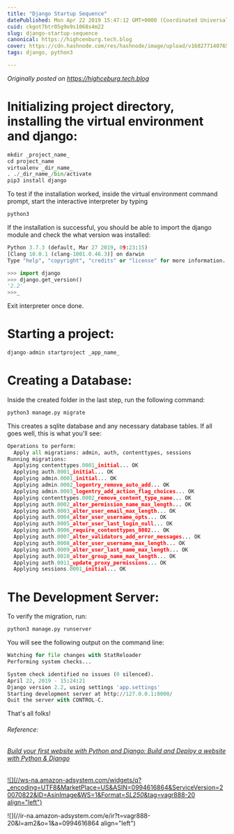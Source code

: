 ```yaml
---
title: "Django Startup Sequence"
datePublished: Mon Apr 22 2019 15:47:12 GMT+0000 (Coordinated Universal Time)
cuid: ckgot7btr05g9o9s1068s4m22
slug: django-startup-sequence
canonical: https://highcenburg.tech.blog
cover: https://cdn.hashnode.com/res/hashnode/image/upload/v1682771407653/8b125b3e-671f-4f59-b6f2-8533c66b2cb8.jpeg
tags: django, python3

---
```


*Originally posted on https://highceburg.tech.blog*

# Initializing project directory, installing the virtual environment and django:

```python
mkdir _project_name_
cd project_name
virtualenv _dir_name_
. ./_dir_name_/bin/activate
pip3 install django
```

To test if the installation worked, inside the virtual environment command prompt, start the interactive interpreter by typing

```python
python3
```

If the installation is successful, you should be able to import the django module and check the what version was installed:

```python
Python 3.7.3 (default, Mar 27 2019, 09:23:15)
[Clang 10.0.1 (clang-1001.0.46.3)] on darwin
Type "help", "copyright", "credits" or "license" for more information.
```

```python
>>> import django
>>> django.get_version()
'2.2'
>>>_
```

Exit interpreter once done.

# Starting a project:

```python
django-admin startproject _app_name_ 
```

# Creating a Database:

Inside the created folder in the last step, run the following command:

```python
python3 manage.py migrate
```

This creates a sqlite database and any necessary database tables. If all goes well, this is what you'll see:

```python
Operations to perform:
  Apply all migrations: admin, auth, contenttypes, sessions
Running migrations:
  Applying contenttypes.0001_initial... OK
  Applying auth.0001_initial... OK
  Applying admin.0001_initial... OK
  Applying admin.0002_logentry_remove_auto_add... OK
  Applying admin.0003_logentry_add_action_flag_choices... OK
  Applying contenttypes.0002_remove_content_type_name... OK
  Applying auth.0002_alter_permission_name_max_length... OK
  Applying auth.0003_alter_user_email_max_length... OK
  Applying auth.0004_alter_user_username_opts... OK
  Applying auth.0005_alter_user_last_login_null... OK
  Applying auth.0006_require_contenttypes_0002... OK
  Applying auth.0007_alter_validators_add_error_messages... OK
  Applying auth.0008_alter_user_username_max_length... OK
  Applying auth.0009_alter_user_last_name_max_length... OK
  Applying auth.0010_alter_group_name_max_length... OK
  Applying auth.0011_update_proxy_permissions... OK
  Applying sessions.0001_initial... OK
```

# The Development Server:

To verify the migration, run:

```python
python3 manage.py runserver
```

You will see the following output on the command line:

```python
Watching for file changes with StatReloader
Performing system checks...

System check identified no issues (0 silenced).
April 22, 2019 - 15:24:21
Django version 2.2, using settings 'app.settings'
Starting development server at http://127.0.0.1:8000/
Quit the server with CONTROL-C.
```

That's all folks!

###### Reference:

###### [Build your first website with Python and Django: Build and Deploy a website with Python & Django](https://amzn.to/2IypHGB)

[![](//ws-na.amazon-adsystem.com/widgets/q?_encoding=UTF8&MarketPlace=US&ASIN=0994616864&ServiceVersion=20070822&ID=AsinImage&WS=1&Format=_SL250_&tag=vagr888-20 align="left")](https://www.amazon.com/gp/product/0994616864/ref=as_li_tl?ie=UTF8&camp=1789&creative=9325&creativeASIN=0994616864&linkCode=as2&tag=vagr888-20&linkId=fcc76125667c318f3ab0f253eb86ff5d)

![](//ir-na.amazon-adsystem.com/e/ir?t=vagr888-20&l=am2&o=1&a=0994616864 align="left")